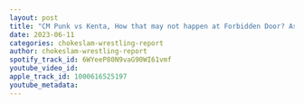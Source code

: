 ```yaml
---
layout: post
title: "CM Punk vs Kenta, How that may not happen at Forbidden Door? Asuka gets new belt, Charlotte skips the line, Alex Shelly New Impact World Champion, Bullet Club confusion????"
date: 2023-06-11
categories: chokeslam-wrestling-report
author: chokeslam-wrestling-report
spotify_track_id: 6WYeeP80N9vaG90WI61vmf
youtube_video_id: 
apple_track_id: 1000616525197
youtube_metadata: 
---
```

